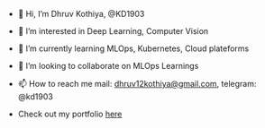 - 👋 Hi, I’m Dhruv Kothiya, @KD1903
- 👀 I’m interested in Deep Learning, Computer Vision 
- 🌱 I’m currently learning MLOps, Kubernetes, Cloud plateforms
- 💞️ I’m looking to collaborate on MLOps Learnings
- 📫 How to reach me mail: dhruv12kothiya@gmail.com, telegram: @kd1903

- Check out my portfolio [here](https://kd1903.github.io)

<!---
KD1903/KD1903 is a ✨ special ✨ repository because its `README.md` (this file) appears on your GitHub profile.
You can click the Preview link to take a look at your changes.
--->
